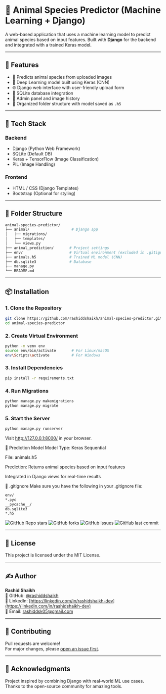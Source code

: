 # 🐾 Animal Species Predictor (Machine Learning + Django)

A web-based application that uses a machine learning model to predict animal species based on input features. Built with **Django** for the backend and integrated with a trained Keras model.

---

## 🚀 Features

- 🧠 Predicts animal species from uploaded images
- 🐍 Deep Learning model built using Keras (CNN)
- 🌐 Django web interface with user-friendly upload form
- 💾 SQLite database integration
- 🔐 Admin panel and image history
- 📂 Organized folder structure with model saved as `.h5`

---

## 🧰 Tech Stack

### Backend
- Django (Python Web Framework)
- SQLite (Default DB)
- Keras + TensorFlow (Image Classification)
- PIL (Image Handling)

### Frontend
- HTML / CSS (Django Templates)
- Bootstrap (Optional for styling)

---

## 📁 Folder Structure
```bash
animal-species-predictor/
├── animal/                   # Django app
│   ├── migrations/
│   ├── templates/
│   └── views.py
├── animal_prediction/       # Project settings
├── env/                     # Virtual environment (excluded in .gitignore)
├── animals.h5               # Trained ML model (CNN)
├── db.sqlite3               # Database
├── manage.py
└── README.md
```
---

## 📦 Installation

### 1. Clone the Repository

```bash
git clone https://github.com/rashiddshaikh/animal-species-predictor.git
cd animal-species-predictor
```

### 2. Create Virtual Environment
```bash
python -m venv env
source env/bin/activate       # For Linux/macOS
env\Scripts\activate          # For Windows
```

### 3. Install Dependencies
```bash
pip install -r requirements.txt
```

### 4. Run Migrations
```bash
python manage.py makemigrations
python manage.py migrate
```

### 5. Start the Server
```bash
python manage.py runserver
```
Visit http://127.0.0.1:8000/ in your browser.


🧪 Prediction Model
Model Type: Keras Sequential

File: animals.h5

Prediction: Returns animal species based on input features

Integrated in Django views for real-time results

📄 .gitignore
Make sure you have the following in your .gitignore file:

```markdown
env/
*.pyc
__pycache__/
db.sqlite3
*.h5
```
![GitHub Repo stars](https://img.shields.io/github/stars/rashiddshaikh/animal-species-predictor)
![GitHub forks](https://img.shields.io/github/forks/rashiddshaikh/animal-species-predictor)
![GitHub issues](https://img.shields.io/github/issues/rashiddshaikh/animal-species-predictor)
![GitHub last commit](https://img.shields.io/github/last-commit/rashiddshaikh/animal-species-predictor)

---

## 📄 License  
This project is licensed under the MIT License.

---

## ✍️ Author  
**Rashid Shaikh**  
🔗 GitHub: [@rashiddshaikh](https://github.com/rashiddshaikh)  
🔗 LinkedIn: [https://linkedin.com/in/rashidshaikh-dev](https://linkedin.com/in/rashidshaikh-dev)  
📧 Email: [rashiddsk05@gmail.com](mailto:rashiddsk05@gmail.com)

---

## 🌟 Contributing  
Pull requests are welcome!  
For major changes, please [open an issue first](https://github.com/rashiddshaikh/animal-species-predictor/issues).

---

## 🙏 Acknowledgments  
Project inspired by combining Django with real-world ML use cases.  
Thanks to the open-source community for amazing tools.

